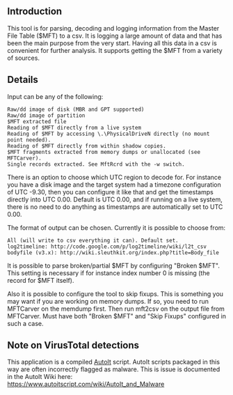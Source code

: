 ﻿

## Introduction

This tool is for parsing, decoding and logging information from the Master File Table ($MFT) to a csv. It is logging a large amount of data and that has been the main purpose from the very start. Having all this data in a csv is convenient for further analysis. It supports getting the $MFT from a variety of sources.

## Details

Input can be any of the following:

    Raw/dd image of disk (MBR and GPT supported)
    Raw/dd image of partition
    $MFT extracted file
    Reading of $MFT directly from a live system
    Reading of $MFT by accessing \.\PhysicalDriveN directly (no mount point needed).
    Reading of $MFT directly from within shadow copies.
    $MFT fragments extracted from memory dumps or unallocated (see MFTCarver).
    Single records extracted. See MftRcrd with the -w switch.

There is an option to choose which UTC region to decode for. For instance you have a disk image and the target system had a timezone configuration of UTC -9.30, then you can configure it like that and get the timestamps directly into UTC 0.00. Default is UTC 0.00, and if running on a live system, there is no need to do anything as timestamps are automatically set to UTC 0.00.

The format of output can be chosen. Currently it is possible to choose from:

    All (will write to csv everything it can). Default set.
    log2timeline: http://code.google.com/p/log2timeline/wiki/l2t_csv
    bodyfile (v3.x): http://wiki.sleuthkit.org/index.php?title=Body_file

It is possible to parse broken/partial $MFT by configuring "Broken $MFT". This setting is necessary if for instance index number 0 is missing (the record for $MFT itself).

Also it is possible to configure the tool to skip fixups. This is something you may want if you are working on memory dumps. If so, you need to run MFTCarver on the memdump first. Then run mft2csv on the output file from MFTCarver. Must have both "Broken $MFT" and "Skip Fixups" configured in such a case.

## Note on VirusTotal detections

This application is a compiled [AutoIt](https://www.autoitscript.com/site/) script.
AutoIt scripts packaged in this way are often incorrectly flagged as malware.
This is issue is documented in the AutoIt Wiki here: https://www.autoitscript.com/wiki/AutoIt_and_Malware
